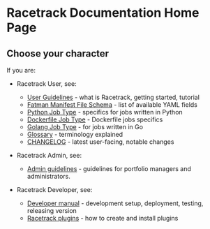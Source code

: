 # Racetrack Documentation Home Page

## Choose your character

If you are:

- Racetrack User, see:
    - [User Guidelines](./user.md) - what is Racetrack, getting started, tutorial
    - [Fatman Manifest File Schema](./manifest-schema.md) - list of available YAML fields
    - [Python Job Type](./job_types/job_python3.md) - specifics for jobs written in Python
    - [Dockerfile Job Type](./job_types/job_docker.md) - Dockerfile jobs specifics
    - [Golang Job Type](./job_types/job_golang.md) - for jobs written in Go
    - [Glossary](./glossary.md) - terminology explained
    - [CHANGELOG](./CHANGELOG.md) - latest user-facing, notable changes

- Racetrack Admin, see:
    - [Admin guidelines](./admin.md) - 
      guidelines for portfolio managers and administrators.

- Racetrack Developer, see:
    - [Developer manual](./development/develop.md) - 
      development setup, deployment, testing, releasing version
    - [Racetrack plugins](./development/plugins.md) - 
      how to create and install plugins
